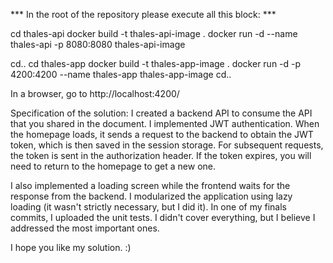 *** In the root of the repository please execute all this block: ***


cd thales-api
docker build -t thales-api-image . 
docker run -d --name thales-api -p 8080:8080 thales-api-image

cd..
cd thales-app
docker build -t thales-app-image .
docker run -d -p 4200:4200 --name thales-app thales-app-image
cd..


In a browser, go to http://localhost:4200/

Specification of the solution:
I created a backend API to consume the API that you shared in the document.
I implemented JWT authentication. When the homepage loads, it sends a request to the backend to obtain the JWT token, which is then saved in the session storage.
For subsequent requests, the token is sent in the authorization header.
If the token expires, you will need to return to the homepage to get a new one.

I also implemented a loading screen while the frontend waits for the response from the backend.
I modularized the application using lazy loading (it wasn't strictly necessary, but I did it).
In one of my finals commits, I uploaded the unit tests. I didn't cover everything, but I believe I addressed the most important ones.

I hope you like my solution. :)